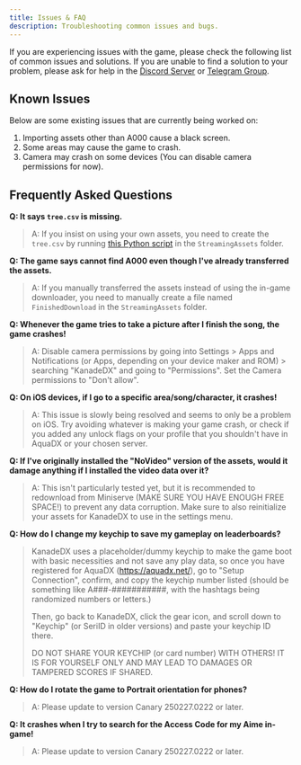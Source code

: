 ```yaml
---
title: Issues & FAQ
description: Troubleshooting common issues and bugs.
---
```


If you are experiencing issues with the game, please check the following list of common issues and solutions. If you are unable to find a solution to your problem, please ask for help in the [Discord Server](https://kdx.nightcord.com.de/general/community) or [Telegram Group](https://kdx.nightcord.com.de/general/community).

## Known Issues

Below are some existing issues that are currently being worked on:

1. Importing assets other than A000 cause a black screen.
2. Some areas may cause the game to crash.
3. Camera may crash on some devices (You can disable camera permissions for now).

## Frequently Asked Questions

**Q: It says `tree.csv` is missing.**

> A: If you insist on using your own assets, you need to create the `tree.csv` by running [this Python script](/misc/scripts/tree.py) in the `StreamingAssets` folder.

**Q: The game says cannot find A000 even though I've already transferred the assets.**

> A: If you manually transferred the assets instead of using the in-game downloader, you need to manually create a file named `FinishedDownload` in the `StreamingAssets` folder.

**Q: Whenever the game tries to take a picture after I finish the song, the game crashes!**

> A: Disable camera permissions by going into Settings > Apps and Notifications (or Apps, depending on your device maker and ROM) > searching "KanadeDX" and going to "Permissions". Set the Camera permissions to "Don't allow".

**Q: On iOS devices, if I go to a specific area/song/character, it crashes!**

> A: This issue is slowly being resolved and seems to only be a problem on iOS. Try avoiding whatever is making your game crash, or check if you added any unlock flags on your profile that you shouldn't have in AquaDX or your chosen server.

**Q: If I've originally installed the "NoVideo" version of the assets, would it damage anything if I installed the video data over it?**

> A: This isn't particularly tested yet, but it is recommended to redownload from Miniserve (MAKE SURE YOU HAVE ENOUGH FREE SPACE!) to prevent any data corruption. Make sure to also reinitialize your assets for KanadeDX to use in the settings menu.

**Q: How do I change my keychip to save my gameplay on leaderboards?**

> KanadeDX uses a placeholder/dummy keychip to make the game boot with basic necessities and not save any play data, so once you have registered for AquaDX (https://aquadx.net/), go to "Setup Connection", confirm, and copy the keychip number listed (should be something like A###-###########, with the hashtags being randomized numbers or letters.)
> 
> Then, go back to KanadeDX, click the gear icon, and scroll down to "Keychip" (or SeriID in older versions) and paste your keychip ID there.
> 
> DO NOT SHARE YOUR KEYCHIP (or card number) WITH OTHERS! IT IS FOR YOURSELF ONLY AND MAY LEAD TO DAMAGES OR TAMPERED SCORES IF SHARED.

**Q: How do I rotate the game to Portrait orientation for phones?**

> A: Please update to version Canary 250227.0222 or later.

**Q: It crashes when I try to search for the Access Code for my Aime in-game!**

> A: Please update to version Canary 250227.0222 or later.

